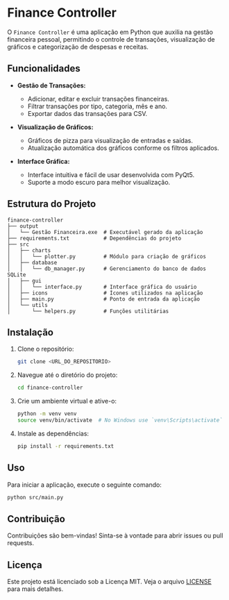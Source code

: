 # Finance Controller

O `Finance Controller` é uma aplicação em Python que auxilia na gestão financeira pessoal, permitindo o controle de transações, visualização de gráficos e categorização de despesas e receitas.

## Funcionalidades

- **Gestão de Transações:**
  - Adicionar, editar e excluir transações financeiras.
  - Filtrar transações por tipo, categoria, mês e ano.
  - Exportar dados das transações para CSV.

- **Visualização de Gráficos:**
  - Gráficos de pizza para visualização de entradas e saídas.
  - Atualização automática dos gráficos conforme os filtros aplicados.

- **Interface Gráfica:**
  - Interface intuitiva e fácil de usar desenvolvida com PyQt5.
  - Suporte a modo escuro para melhor visualização.

## Estrutura do Projeto

```
finance-controller
├── output
│   └── Gestão Financeira.exe  # Executável gerado da aplicação
├── requirements.txt           # Dependências do projeto
├── src
│   ├── charts
│   │   └── plotter.py         # Módulo para criação de gráficos
│   ├── database
│   │   └── db_manager.py      # Gerenciamento do banco de dados SQLite
│   ├── gui
│   │   └── interface.py       # Interface gráfica do usuário
│   ├── icons                  # Ícones utilizados na aplicação
│   ├── main.py                # Ponto de entrada da aplicação
│   └── utils
│       └── helpers.py         # Funções utilitárias
```

## Instalação

1. Clone o repositório:
   ```sh
   git clone <URL_DO_REPOSITORIO>
   ```

2. Navegue até o diretório do projeto:
   ```sh
   cd finance-controller
   ```

3. Crie um ambiente virtual e ative-o:
   ```sh
   python -m venv venv
   source venv/bin/activate  # No Windows use `venv\Scripts\activate`
   ```

4. Instale as dependências:
   ```sh
   pip install -r requirements.txt
   ```

## Uso

Para iniciar a aplicação, execute o seguinte comando:
```sh
python src/main.py
```

## Contribuição

Contribuições são bem-vindas! Sinta-se à vontade para abrir issues ou pull requests.

## Licença

Este projeto está licenciado sob a Licença MIT. Veja o arquivo [LICENSE](LICENSE) para mais detalhes.
